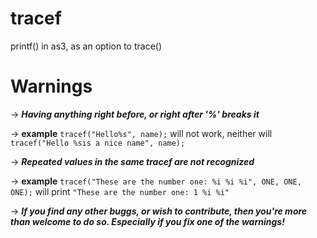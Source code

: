 # tracef
printf() in as3, as an option to trace()
# Warnings
-> ***Having anything right before, or right after '%' breaks it***

-> **example** `tracef("Hello%s", name);` will not work, neither will `tracef("Hello %sis a nice name", name);`



-> ***Repeated values in the same tracef are not recognized***

-> **example** `tracef("These are the number one: %i %i %i", ONE, ONE, ONE);` will print `"These are the number one: 1 %i %i"`



-> ***If you find any other buggs, or wish to contribute, then you're more than welcome to do so. Especially if you fix one of the warnings!***
